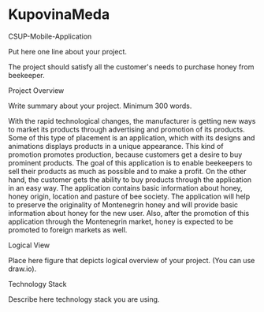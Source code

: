 # KupovinaMeda

CSUP-Mobile-Application

Put here one line about your project.

The project should satisfy all the customer's needs to purchase honey from beekeeper.

Project Overview

Write summary about your project. Minimum 300 words.

With the rapid technological changes, the manufacturer is getting new ways to market its products through advertising and promotion of its products. Some of this type of placement is an application, which with its designs and animations displays products in a unique appearance. This kind of promotion promotes production, because customers get a desire to buy prominent products. The goal of this application is to enable beekeepers to sell their products as much as possible and to make a profit. On the other hand, the customer gets the ability to buy products through the application in an easy way. The application contains basic information about honey, honey origin, location and pasture of bee society. The application will help to preserve the originality of Montenegrin honey and will provide basic information about honey for the new user. Also, after the promotion of this application through the Montenegrin market, honey is expected to be promoted to foreign markets as well.


Logical View

Place here figure that depicts logical overview of your project. (You can use draw.io).


Technology Stack

Describe here technology stack you are using.

